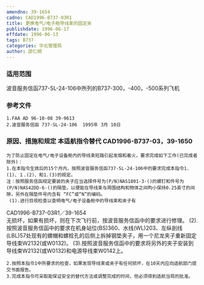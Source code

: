 ```yaml
---
amendno: 39-1654
cadno: CAD1996-B737-03R1
title: 更换电气/电子舱导线束的固定夹
publishdate: 1996-06-17
effdate: 1996-06-13
tags: B737
categories: 华北管理局
author: 邵仁明
---
```


### 适用范围 
波音服务信函737-SL-24-106中所列的B737-300，-400，-500系列飞机

<!--more-->
### 参考文件
    1.FAA AD 96-10-08 39-9613
    2.波音服务信函 737-SL-24-106  1995年 3月 10日

### 原因、措施和规定 本适航指令替代 CAD1996-B737-03，39-1650
    为了防止固定在电气/电子设备舱内的导线束短路引起发烟和着火，要求完成如下工作(已完成者除外)： 
    1.在本指令生效后的15个月内，按照波音服务信函737-SL-24-106中的要求完成本指令1.(1)、１.(2)、和1.(3)的规定。 
    注：按照服务信函规定要装的夹子应当选择件号为(P/N)NAS1801-3-()的螺钉和件号为(P/N)NAS42DD-6-()的隔垫，以便能在导线束与周围结构和物体之间昀小保持0.25英寸的间隙，另外在隔垫件号内含有 “FC”或“N”的编码。 
     (1).进行目视检查以查明电气/电子设备舱中的导线束和夹子有
  CAD1996-B737-03R1／39-1654   
无损坏，如果有损坏，则在下次飞行前，按波音服务信函中的要求进行修理。 
     (2).按照波音服务信函中的要求在机身站位(BS)360、水线(WL)203、左纵剖线(LBL)57处现有的螺帽和螺栓孔的后侧上拆掉钢垫夹子，用一个尼龙夹子重新固定导线束W2132(或W0132)。 
     (3).按照波音服务信函中的要求将另外的夹子安装到导线束W2132(或W0132)和电源导线束W0142上。

    2.按照本指令1中所要求的检查，如果发现导线束或夹子有任何损坏，在10天内应向适航部门提交书面报告。 
    3.完成本指令可采取能保证安全的替代方法或调整完成的时间，但必须得到适航当局的批准。

